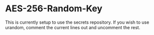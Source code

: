 # AES-256-Random-Key
This is currently setup to use the secrets repository. If you wish to use urandom, comment the current lines out and uncomment the rest.
